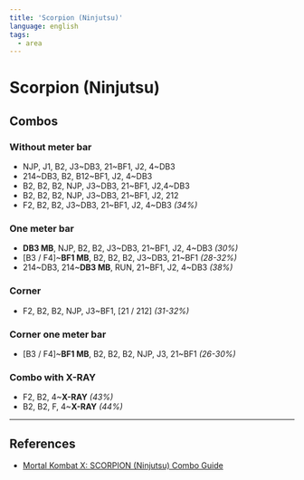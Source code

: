 ```yaml
---
title: 'Scorpion (Ninjutsu)'
language: english
tags:
  - area
---
```


# Scorpion (Ninjutsu)

## Combos

### Without meter bar

- NJP, J1, B2, J3~DB3, 21~BF1, J2, 4~DB3
- 214~DB3, B2, B12~BF1, J2, 4~DB3
- B2, B2, B2, NJP, J3~DB3, 21~BF1, J2,4~DB3
- B2, B2, B2, NJP, J3~DB3, 21~BF1, J2, 212
- F2, B2, B2, J3~DB3, 21~BF1, J2, 4~DB3 _(34%)_

### One meter bar

- **DB3 MB**, NJP, B2, B2, J3~DB3, 21~BF1, J2, 4~DB3 _(30%)_
- \[B3 / F4\]~**BF1 MB**, B2, B2, B2, J3~DB3, 21~BF1 _(28-32%)_
- 214~DB3, 214~**DB3 MB**, RUN, 21~BF1, J2, 4~DB3 _(38%)_

### Corner

- F2, B2, B2, NJP, J3~BF1, \[21 / 212\] _(31-32%)_

### Corner one meter bar

- \[B3 / F4\]~**BF1 MB**, B2, B2, B2, NJP, J3, 21~BF1 _(26-30%)_

### Combo with X-RAY

- F2, B2, 4~**X-RAY** _(43%)_
- B2, B2, F, 4~**X-RAY** _(44%)_

---

## References

- [Mortal Kombat X: SCORPION (Ninjutsu) Combo Guide](https://www.youtube.com/watch?v=j1AZILgcqRw)
